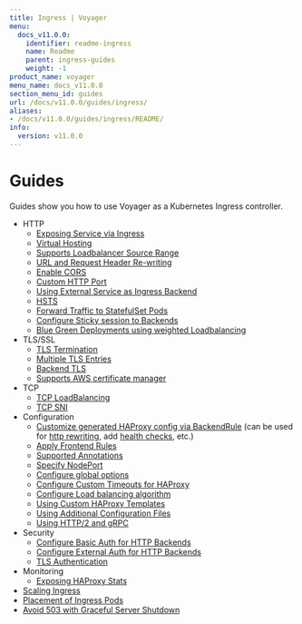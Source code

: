 ```yaml
---
title: Ingress | Voyager
menu:
  docs_v11.0.0:
    identifier: readme-ingress
    name: Readme
    parent: ingress-guides
    weight: -1
product_name: voyager
menu_name: docs_v11.0.0
section_menu_id: guides
url: /docs/v11.0.0/guides/ingress/
aliases:
- /docs/v11.0.0/guides/ingress/README/
info:
  version: v11.0.0
---
```


# Guides

Guides show you how to use Voyager as a Kubernetes Ingress controller.

- HTTP
  - [Exposing Service via Ingress](/docs/v11.0.0/guides/ingress/http/single-service)
  - [Virtual Hosting](/docs/v11.0.0/guides/ingress/http/virtual-hosting)
  - [Supports Loadbalancer Source Range](/docs/v11.0.0/guides/ingress/http/source-range)
  - [URL and Request Header Re-writing](/docs/v11.0.0/guides/ingress/http/rewrite-rules)
  - [Enable CORS](/docs/v11.0.0/guides/ingress/http/cors)
  - [Custom HTTP Port](/docs/v11.0.0/guides/ingress/http/custom-http-port)
  - [Using External Service as Ingress Backend](/docs/v11.0.0/guides/ingress/http/external-svc)
  - [HSTS](/docs/v11.0.0/guides/ingress/http/hsts)
  - [Forward Traffic to StatefulSet Pods](/docs/v11.0.0/guides/ingress/http/statefulset-pod)
  - [Configure Sticky session to Backends](/docs/v11.0.0/guides/ingress/http/sticky-session)
  - [Blue Green Deployments using weighted Loadbalancing](/docs/v11.0.0/guides/ingress/http/blue-green-deployment)
- TLS/SSL
  - [TLS Termination](/docs/v11.0.0/guides/ingress/tls/overview)
  - [Multiple TLS Entries](/docs/v11.0.0/guides/ingress/tls/multiple-tls)
  - [Backend TLS](/docs/v11.0.0/guides/ingress/tls/backend-tls)
  - [Supports AWS certificate manager](/docs/v11.0.0/guides/ingress/tls/aws-cert-manager)
- TCP
  - [TCP LoadBalancing](/docs/v11.0.0/guides/ingress/tcp/overview)
  - [TCP SNI](/docs/v11.0.0/guides/ingress/tcp/tcp-sni)
- Configuration
  - [Customize generated HAProxy config via BackendRule](/docs/v11.0.0/guides/ingress/configuration/backend-rule) (can be used for [http rewriting](https://www.haproxy.com/doc/aloha/7.0/haproxy/http_rewriting.html), add [health checks](https://www.haproxy.com/doc/aloha/7.0/haproxy/healthchecks.html), etc.)
  - [Apply Frontend Rules](/docs/v11.0.0/guides/ingress/configuration/frontend-rule)
  - [Supported Annotations](/docs/v11.0.0/guides/ingress/configuration/annotations)
  - [Specify NodePort](/docs/v11.0.0/guides/ingress/configuration/node-port)
  - [Configure global options](/docs/v11.0.0/guides/ingress/configuration/default-options)
  - [Configure Custom Timeouts for HAProxy](/docs/v11.0.0/guides/ingress/configuration/default-timeouts)
  - [Configure Load balancing algorithm](/docs/v11.0.0/guides/ingress/configuration/loadbalance-algorithm)
  - [Using Custom HAProxy Templates](/docs/v11.0.0/guides/ingress/configuration/custom-templates)
  - [Using Additional Configuration Files](/docs/v11.0.0/guides/ingress/configuration/config-volumes)
  - [Using HTTP/2 and gRPC](/docs/v11.0.0/guides/ingress/configuration/http-2)
- Security
  - [Configure Basic Auth for HTTP Backends](/docs/v11.0.0/guides/ingress/security/basic-auth)
  - [Configure External Auth for HTTP Backends](/docs/v11.0.0/guides/ingress/security/oauth)
  - [TLS Authentication](/docs/v11.0.0/guides/ingress/security/tls-auth)
- Monitoring
  - [Exposing HAProxy Stats](/docs/v11.0.0/guides/ingress/monitoring/haproxy-stats)
- [Scaling Ingress](/docs/v11.0.0/guides/ingress/scaling)
- [Placement of Ingress Pods](/docs/v11.0.0/guides/ingress/pod-placement)
- [Avoid 503 with Graceful Server Shutdown](/docs/v11.0.0/guides/ingress/graceful-reload)